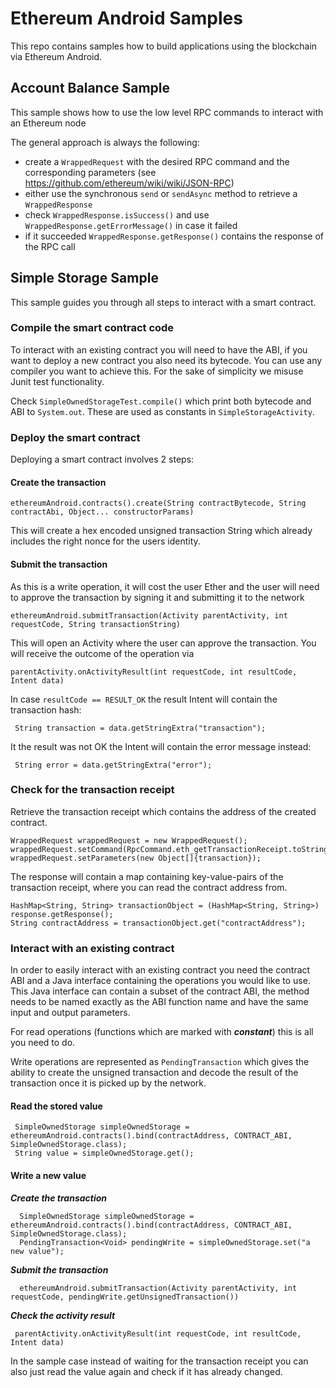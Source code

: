 # Ethereum Android Samples
This repo contains samples how to build applications using the blockchain via Ethereum Android.

## Account Balance Sample

This sample shows how to use the low level RPC commands to interact with an Ethereum node


The general approach is always the following:

* create a ```WrappedRequest``` with the desired RPC command and the corresponding parameters (see https://github.com/ethereum/wiki/wiki/JSON-RPC)
* either use the synchronous ```send``` or ```sendAsync``` method to retrieve a ```WrappedResponse```
* check ```WrappedResponse.isSuccess()``` and use ```WrappedResponse.getErrorMessage()``` in case it failed
* if it succeeded ```WrappedResponse.getResponse()``` contains the response of the RPC call

## Simple Storage Sample

This sample guides you through all steps to interact with a smart contract.

### Compile the smart contract code

To interact with an existing contract you will need to have the ABI, if you want to deploy a new contract you also need its bytecode.
You can use any compiler you want to achieve this. For the sake of simplicity we misuse Junit test functionality.

Check ```SimpleOwnedStorageTest.compile()``` which print both bytecode and ABI to ```System.out```. These are used as constants in ```SimpleStorageActivity```.

### Deploy the smart contract

Deploying a smart contract involves 2 steps:

#### Create the transaction


    ethereumAndroid.contracts().create(String contractBytecode, String contractAbi, Object... constructorParams)

This will create a hex encoded unsigned transaction String  which already includes the right nonce for the users identity.

#### Submit the transaction

As this is a write operation, it will cost the user Ether and the user will need to approve the transaction by signing it and submitting it to the network

    ethereumAndroid.submitTransaction(Activity parentActivity, int requestCode, String transactionString)

This will open an Activity where the user can approve the transaction. You will receive the outcome of the operation via

    parentActivity.onActivityResult(int requestCode, int resultCode, Intent data)

In case ```resultCode == RESULT_OK``` the result Intent will contain the transaction hash:

     String transaction = data.getStringExtra("transaction");

It the result was not OK the Intent will contain the error message instead:

     String error = data.getStringExtra("error");

### Check for the transaction receipt

Retrieve the transaction receipt which contains the address of the created contract.


    WrappedRequest wrappedRequest = new WrappedRequest();
    wrappedRequest.setCommand(RpcCommand.eth_getTransactionReceipt.toString());
    wrappedRequest.setParameters(new Object[]{transaction});


The response will contain a map containing  key-value-pairs of the transaction receipt, where you can read the contract address from.

    HashMap<String, String> transactionObject = (HashMap<String, String>) response.getResponse();
    String contractAddress = transactionObject.get("contractAddress");

### Interact with an existing contract

In order to easily interact with an existing contract you need the contract ABI and a Java interface containing the operations you would like to use.
This Java interface can contain a subset of the contract ABI, the method needs to be named exactly as the ABI function name and have the same input and output parameters.


For read operations (functions which are marked with ___constant___) this is all you need to do.


Write operations are represented as ```PendingTransaction``` which gives the ability to create the unsigned transaction and decode the result of the transaction once it is picked up by the network.


#### Read the stored value

     SimpleOwnedStorage simpleOwnedStorage = ethereumAndroid.contracts().bind(contractAddress, CONTRACT_ABI, SimpleOwnedStorage.class);
     String value = simpleOwnedStorage.get();

#### Write a new value

___Create the transaction___

      SimpleOwnedStorage simpleOwnedStorage = ethereumAndroid.contracts().bind(contractAddress, CONTRACT_ABI, SimpleOwnedStorage.class);
      PendingTransaction<Void> pendingWrite = simpleOwnedStorage.set("a new value");

___Submit the transaction___

      ethereumAndroid.submitTransaction(Activity parentActivity, int requestCode, pendingWrite.getUnsignedTransaction())

___Check the activity result___

     parentActivity.onActivityResult(int requestCode, int resultCode, Intent data)

In the sample case instead of waiting for the transaction receipt you can also just read the value again and check if it has already changed.

